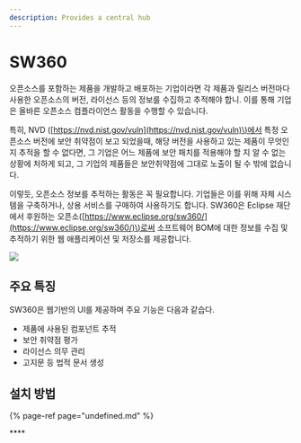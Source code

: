 ```yaml
---
description: Provides a central hub
---
```


# SW360

오픈소스를 포함하는 제품을 개발하고 배포하는 기업이라면 각 제품과 릴리스 버전마다 사용한 오픈소스의 버전, 라이선스 등의 정보를 수집하고 추적해야 합니. 이를 통해 기업은 올바른 오픈소스 컴플라이언스 활동을 수행할 수 있습니다. 

특히, NVD \([https://nvd.nist.gov/vuln](https://nvd.nist.gov/vuln)\)에서 특정 오픈소스 버전에 보안 취약점이 보고 되었을때, 해당 버전을 사용하고 있는 제품이 무엇인지 추적을 할 수 없다면, 그 기업은 어느 제품에 보안 패치를 적용해야 할 지 알 수 없는 상황에 처하게 되고, 그 기업의 제품들은 보안취약점에 그대로 노출이 될 수 밖에 없습니다. 

이렇듯, 오픈소스 정보를 추적하는 활동은 꼭 필요합니다. 기업들은 이를 위해 자체 시스템을 구축하거나, 상용 서비스를 구매하여 사용하기도 합니다. SW360은 Eclipse 재단에서 후원하는 오픈소\([https://www.eclipse.org/sw360/](https://www.eclipse.org/sw360/)\)로써 소프트웨어 BOM에 대한 정보를 수집 및 추적하기 위한 웹 애플리케이션 및 저장소를 제공합니다.

![](https://lh3.googleusercontent.com/MPrOy70nOVSCRiorql9Momzi18lG66Liqttyutjwc9LAhVUwqmVf8xyeEkg085Pm1OYxwPRzyh68Th93ZlKA3fjG5_PnsBQijwUGkRa7o72h8Jco_7BcIwfoR7FGu8hsZA8n5ASq)

## **주요 특징**

SW360은 웹기반의 UI를 제공하며 주요 기능은 다음과 같습다. 

* 제품에 사용된 컴포넌트 추적
* 보안 취약점 평가
* 라이선스 의무 관리
* 고지문 등 법적 문서 생성

## 설치 방법

{% page-ref page="undefined.md" %}





\*\*\*\*


